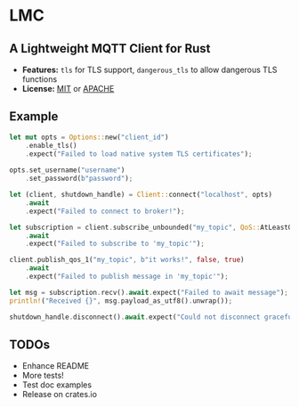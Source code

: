 # LMC
## A Lightweight MQTT Client for Rust

 - **Features:** `tls` for TLS support, `dangerous_tls` to allow dangerous TLS functions
 - **License:** [MIT](LICENSE-MIT) or [APACHE](LICENSE-APACHE)

## Example

```rust
let mut opts = Options::new("client_id")
    .enable_tls()
    .expect("Failed to load native system TLS certificates");
    
opts.set_username("username")
    .set_password(b"password");

let (client, shutdown_handle) = Client::connect("localhost", opts)
    .await
    .expect("Failed to connect to broker!");

let subscription = client.subscribe_unbounded("my_topic", QoS::AtLeastOnce)
    .await
    .expect("Failed to subscribe to 'my_topic'");

client.publish_qos_1("my_topic", b"it works!", false, true)
    .await
    .expect("Failed to publish message in 'my_topic'");

let msg = subscription.recv().await.expect("Failed to await message");
println!("Received {}", msg.payload_as_utf8().unwrap());

shutdown_handle.disconnect().await.expect("Could not disconnect gracefully");
```

## TODOs

 - Enhance README
 - More tests!
 - Test doc examples
 - Release on crates.io
